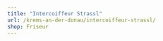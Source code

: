 ```yaml
---
title: "Intercoiffeur Strassl"
url: /krems-an-der-donau/intercoiffeur-strassl/
shop: Friseur
---
```

